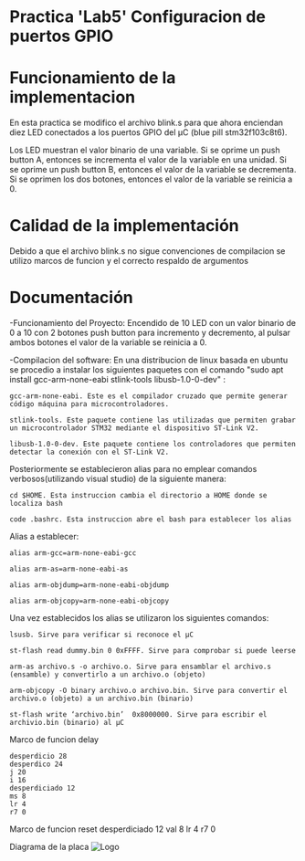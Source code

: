 
# Practica  'Lab5' Configuracion de puertos GPIO


# Funcionamiento de la implementacion

En esta practica se modifico el archivo blink.s para que ahora enciendan diez LED conectados a los puertos GPIO del µC (blue pill stm32f103c8t6). 

Los LED muestran el valor binario de una variable. Si se
oprime un push button A, entonces se incrementa el valor
de la variable en una unidad. Si se oprime un push button B,
entonces el valor de la variable se decrementa. Si se
oprimen los dos botones, entonces el valor de la variable se reinicia a 0.


# Calidad de la implementación

Debido a que el archivo blink.s no sigue convenciones de compilacion se utilizo marcos de funcion y el correcto respaldo de argumentos 

# Documentación

-Funcionamiento del Proyecto: Encendido de 10 LED con un valor binario de 0 a 10 con 2 botones push button para incremento y decremento, al pulsar ambos botones el valor de la variable se reinicia a 0.

-Compilacion del software: En una distribucion de linux basada en ubuntu se procedio  a instalar los siguientes paquetes con el comando "sudo apt install gcc-arm-none-eabi stlink-tools
libusb-1.0-0-dev" :


    gcc-arm-none-eabi. Este es el compilador cruzado que permite generar código máquina para microcontroladores.

    stlink-tools. Este paquete contiene las utilizadas que permiten grabar un microcontrolador STM32 mediante el dispositivo ST-Link V2.

    libusb-1.0-0-dev. Este paquete contiene los controladores que permiten detectar la conexión con el ST-Link V2.

Posteriormente se establecieron alias para no emplear comandos verbosos(utilizando visual studio) de la siguiente manera:

    cd $HOME. Esta instruccion cambia el directorio a HOME donde se localiza bash

    code .bashrc. Esta instruccion abre el bash para establecer los alias


Alias a establecer:

    alias arm-gcc=arm-none-eabi-gcc

    alias arm-as=arm-none-eabi-as

    alias arm-objdump=arm-none-eabi-objdump

    alias arm-objcopy=arm-none-eabi-objcopy



Una vez establecidos los alias se utilizaron los siguientes comandos:

    lsusb. Sirve para verificar si reconoce el µC

    st-flash read dummy.bin 0 0xFFFF. Sirve para comprobar si puede leerse

    arm-as archivo.s -o archivo.o. Sirve para ensamblar el archivo.s (ensamble) y convertirlo a un archivo.o (objeto) 

    arm-objcopy -O binary archivo.o archivo.bin. Sirve para convertir el archivo.o (objeto) a un archivo.bin (binario)

    st-flash write ‘archivo.bin’  0x8000000. Sirve para escribir el archivio.bin (binario) al µC
Marco de funcion delay 

    desperdicio 28
    desperdico 24
    j 20
    i 16
    desperdiciado 12
    ms 8
    lr 4
    r7 0

Marco de funcion reset
    desperdiciado 12
    val 8
    lr 4
    r7 0

Diagrama de la placa
![Logo](https://i.ibb.co/HFBQ2h1/Diagrama-STM32.png[/img][/url])

